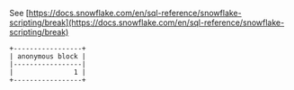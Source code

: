 See [https://docs.snowflake.com/en/sql-reference/snowflake-scripting/break](https://docs.snowflake.com/en/sql-reference/snowflake-scripting/break)
```
+-----------------+
| anonymous block |
|-----------------|
|               1 |
+-----------------+
```
